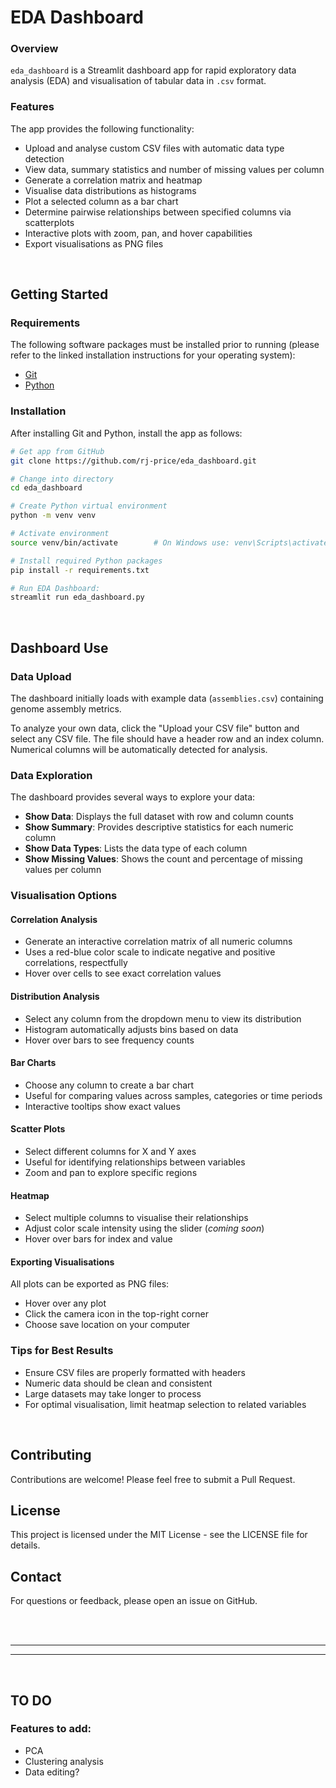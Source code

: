 # EDA Dashboard

### Overview
`eda_dashboard` is a Streamlit dashboard app for rapid exploratory data analysis (EDA) and visualisation of tabular data in `.csv` format.

### Features
The app provides the following functionality:
- Upload and analyse custom CSV files with automatic data type detection
- View data, summary statistics and number of missing values per column
- Generate a correlation matrix and heatmap
- Visualise data distributions as histograms
- Plot a selected column as a bar chart
- Determine pairwise relationships between specified columns via scatterplots
- Interactive plots with zoom, pan, and hover capabilities
- Export visualisations as PNG files

<br>

## Getting Started

### Requirements
The following software packages must be installed prior to running (please refer to the linked installation instructions for your operating system):
- [Git](https://github.com/git-guides/install-git)
- [Python](https://www.python.org/downloads/)

### Installation
After installing Git and Python, install the app as follows:
```bash
# Get app from GitHub
git clone https://github.com/rj-price/eda_dashboard.git 

# Change into directory
cd eda_dashboard

# Create Python virtual environment 
python -m venv venv

# Activate environment
source venv/bin/activate        # On Windows use: venv\Scripts\activate

# Install required Python packages
pip install -r requirements.txt

# Run EDA Dashboard:
streamlit run eda_dashboard.py
```

<br>

## Dashboard Use
### Data Upload
The dashboard initially loads with example data (`assemblies.csv`) containing genome assembly metrics.

To analyze your own data, click the "Upload your CSV file" button and select any CSV file. The file should have a header row and an index column. Numerical columns will be automatically detected for analysis.

### Data Exploration
The dashboard provides several ways to explore your data:
- **Show Data**: Displays the full dataset with row and column counts
- **Show Summary**: Provides descriptive statistics for each numeric column
- **Show Data Types**: Lists the data type of each column
- **Show Missing Values**: Shows the count and percentage of missing values per column

### Visualisation Options
#### Correlation Analysis
- Generate an interactive correlation matrix of all numeric columns
- Uses a red-blue color scale to indicate negative and positive correlations, respectfully
- Hover over cells to see exact correlation values

#### Distribution Analysis
- Select any column from the dropdown menu to view its distribution
- Histogram automatically adjusts bins based on data
- Hover over bars to see frequency counts

#### Bar Charts
- Choose any column to create a bar chart
- Useful for comparing values across samples, categories or time periods
- Interactive tooltips show exact values

#### Scatter Plots
- Select different columns for X and Y axes
- Useful for identifying relationships between variables
- Zoom and pan to explore specific regions

#### Heatmap
- Select multiple columns to visualise their relationships
- Adjust color scale intensity using the slider (*coming soon*)
- Hover over bars for index and value

#### Exporting Visualisations
All plots can be exported as PNG files:
- Hover over any plot
- Click the camera icon in the top-right corner
- Choose save location on your computer

### Tips for Best Results
- Ensure CSV files are properly formatted with headers
- Numeric data should be clean and consistent
- Large datasets may take longer to process
- For optimal visualisation, limit heatmap selection to related variables

<br>

## Contributing
Contributions are welcome! Please feel free to submit a Pull Request.

## License
This project is licensed under the MIT License - see the LICENSE file for details.

## Contact
For questions or feedback, please open an issue on GitHub.

<br>

<br>

---
---

<br>

## TO DO
### Features to add:
- PCA
- Clustering analysis
- Data editing?
